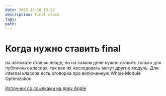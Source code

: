 ```yaml
---
date: 2023-12-18 15:37
description: final class
tags: 
path:
---
```

# Когда нужно ставить final

на автомате ставлю везде, но на самом деле нужно ставить только для публичных классах, так как их наследовать могут другие модуль.
Для internal классов есть оговорка про включенную Whole Module Optimization

[Источник со ссылками на доку Apple](https://samwize.com/2023/12/15/should-you-add-final-to-all-your-swift-classes/?utm_campaign=iOS%2BDev%2BWeekly&utm_medium=web&utm_source=iOS%2BDev%2BWeekly%2BIssue%2B640)
